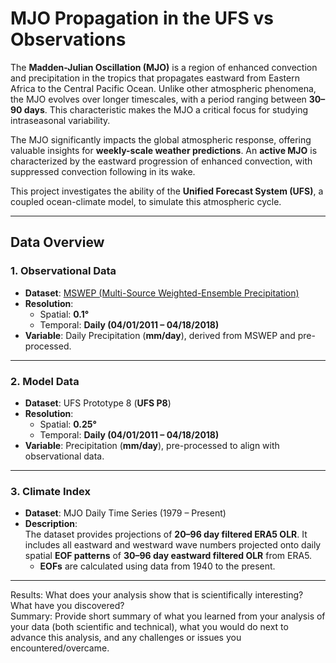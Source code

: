 # **MJO Propagation in the UFS vs Observations**

The **Madden-Julian Oscillation (MJO)** is a region of enhanced convection and precipitation in the tropics that propagates eastward from Eastern Africa to the Central Pacific Ocean. Unlike other atmospheric phenomena, the MJO evolves over longer timescales, with a period ranging between **30–90 days**. This characteristic makes the MJO a critical focus for studying intraseasonal variability.

The MJO significantly impacts the global atmospheric response, offering valuable insights for **weekly-scale weather predictions**. An **active MJO** is characterized by the eastward progression of enhanced convection, with suppressed convection following in its wake.  

This project investigates the ability of the **Unified Forecast System (UFS)**, a coupled ocean-climate model, to simulate this atmospheric cycle.

---

## **Data Overview**

### **1. Observational Data**
- **Dataset**: [MSWEP (Multi-Source Weighted-Ensemble Precipitation)](https://www.gloh2o.org/mswep/)
- **Resolution**:
  - Spatial: **0.1°**
  - Temporal: **Daily (04/01/2011 – 04/18/2018)**
- **Variable**: Daily Precipitation (**mm/day**), derived from MSWEP and pre-processed.

---

### **2. Model Data**
- **Dataset**: UFS Prototype 8 (**UFS P8**)
- **Resolution**:
  - Spatial: **0.25°**
  - Temporal: **Daily (04/01/2011 – 04/18/2018)**
- **Variable**: Precipitation (**mm/day**), pre-processed to align with observational data.

---

### **3. Climate Index**
- **Dataset**: MJO Daily Time Series (1979 – Present)
- **Description**:  
  The dataset provides projections of **20–96 day filtered ERA5 OLR**. It includes all eastward and westward wave numbers projected onto daily spatial **EOF patterns** of **30–96 day eastward filtered OLR** from ERA5.  
  - **EOFs** are calculated using data from 1940 to the present.

---






















Results: What does your analysis show that is scientifically interesting? What have you discovered?  
Summary: Provide short summary of what you learned from your analysis of your data (both scientific and technical), what you would do next to advance this analysis, and any challenges or issues you encountered/overcame.
